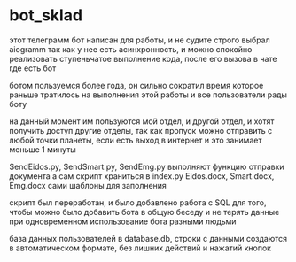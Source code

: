 # bot_sklad

этот телеграмм бот написан для работы, и не судите строго
выбрал aiogramm так как у нее есть асинхронность, и можно спокойно реализовать ступеньчатое выполнение кода, после его вызова в чате где есть бот

ботом пользуемся более года, он сильно сократил время которое раньше тратилось на выполнения этой работы и все пользователи рады боту

на данный момент им пользуются мой отдел, и другой отдел, и хотят получить доступ другие отделы, так как пропуск можно отправить с любой точки планеты, если есть выход в интернет и это занимает меньше 1 минуты

SendEidos.py, SendSmart.py, SendEmg.py выполняют функцию отправки документа
а сам скрипт храниться в index.py
Eidos.docx, Smart.docx, Emg.docx сами шаблоны для заполнения

скрипт был переработан, и было добавлено работа с SQL для того, чтобы можно было добавить бота в общую беседу и не терять данные при одновременном использование бота разными людьми

база данных пользователей в database.db, строки с данными создаются в автоматическом формате, без лишних действий и нажатий кнопок
